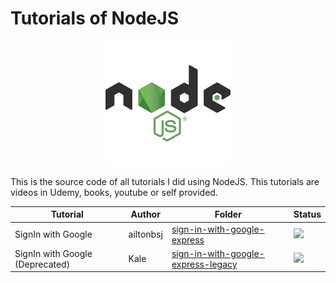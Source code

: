 # Tutorials of NodeJS

<p align="center"> 
<img src=".github/logo.png">
</p>

This is the source code of all tutorials I did using NodeJS. This tutorials are videos in Udemy, books, youtube or self provided.

| Tutorial                             | Author  | Folder                                                     | Status                                                       |
|--------------------------------------|---------|------------------------------------------------------------|--------------------------------------------------------------|
|SignIn with Google|ailtonbsj|[sign-in-with-google-express](sign-in-with-google-express)|![](https://img.shields.io/badge/status-completed-brightgreen)|
|SignIn with Google (Deprecated)|Kale|[sign-in-with-google-express-legacy](sign-in-with-google-express-legacy)|![](https://img.shields.io/badge/status-deprecated-red)|